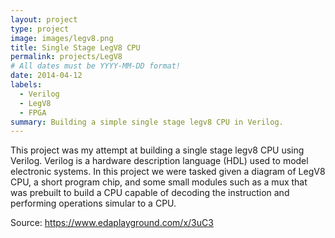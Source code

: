 ```yaml
---
layout: project
type: project
image: images/legv8.png
title: Single Stage LegV8 CPU
permalink: projects/LegV8
# All dates must be YYYY-MM-DD format!
date: 2014-04-12
labels:
  - Verilog
  - LegV8
  - FPGA
summary: Building a simple single stage legv8 CPU in Verilog.
---
```

This project was my attempt at building a single stage legv8 CPU using Verilog. Verilog is a hardware description language (HDL) used to model electronic systems. In this project we were tasked given a diagram of LegV8 CPU, a short program chip, and some small modules such as a mux that was prebuilt to build a CPU capable of decoding the instruction and performing operations simular to a CPU.

Source: https://www.edaplayground.com/x/3uC3

